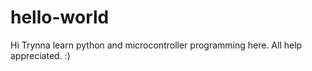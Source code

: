 # hello-world

Hi
Trynna learn python and microcontroller programming here. All help appreciated. :)
